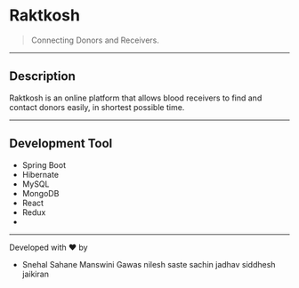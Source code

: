 # Raktkosh

>Connecting Donors and Receivers.

---
## Description

Raktkosh is an online platform that allows blood receivers to find and contact donors easily, in shortest possible time.

---
## Development Tool
  - Spring Boot
  - Hibernate
  - MySQL
  - MongoDB
  - React
  - Redux
  -

---
Developed with ❤️️ by
  - Snehal Sahane
   Manswini Gawas
   nilesh saste
   sachin jadhav
   siddhesh
   jaikiran

  
